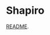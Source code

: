 Shapiro
=======

[README](https://github.com/dmparrishphd/Shapiro-CORW/blob/main/Files/0/README.WORM.md).
